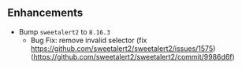 ﻿## Enhancements
* Bump `sweetalert2` to `8.16.3`
  * Bug Fix: remove invalid selector (fix https://github.com/sweetalert2/sweetalert2/issues/1575) (https://github.com/sweetalert2/sweetalert2/commit/9986d6f)